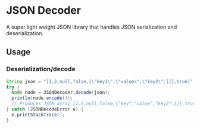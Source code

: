 # JSON Decoder
A super light weight JSON library that handles JSON serialization and deserialization. 
## Usage
### Deserialization/decode
```java
String json = "[1,2,null,false,{\"key1\":\"value\",\"key2\":[]},true]"
try {
  Node node = JSONDecoder.decode(json);
  println(node.encode());
  // Produces JSON array [1,2,null,false,{"key":"value","key2":[]},true]
} catch (JSONDecodeError e) {
  e.printStackTrace();
}
```
